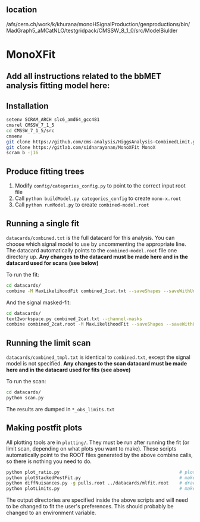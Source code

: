 ## location 
/afs/cern.ch/work/k/khurana/monoHSignalProduction/genproductions/bin/MadGraph5_aMCatNLO/testgridpack/CMSSW_8_1_0/src/ModelBiulder


# MonoXFit


## Add all instructions related to the bbMET analysis fitting model here: 



## Installation

```bash
setenv SCRAM_ARCH slc6_amd64_gcc481
cmsrel CMSSW_7_1_5
cd CMSSW_7_1_5/src
cmsenv
git clone https://github.com/cms-analysis/HiggsAnalysis-CombinedLimit.git HiggsAnalysis/CombinedLimit
git clone https://gitlab.com/sidnarayanan/MonoXFit MonoX
scram b -j16
```

## Produce fitting trees

1. Modify `config/categories_config.py` to point to the correct input root file
2. Call `python buildModel.py categories_config` to create `mono-x.root`
3. Call `python runModel.py` to create `combined-model.root`

## Running a single fit

`datacards/combined.txt` is the full datacard for this analysis. You can choose which signal model to use by uncommenting the appropriate line. The datacard automatically points to the `combined-model.root` file one directory up. **Any changes to the datacard must be made here and in the datacard used for scans (see below)**

To run the fit:

```bash
cd datacards/
combine -M MaxLikelihoodFit combined_2cat.txt --saveShapes --saveWithUncertainties
```

And the signal masked-fit:

```bash
cd datacards/
text2workspace.py combined_2cat.txt --channel-masks
combine combined_2cat.root -M MaxLikelihoodFit --saveShapes --saveWithUncertainties --setPhysicsModelParameters mask_tight_sig=1,mask_loose_sig=1
```

## Running the limit scan

`datacards/combined_tmpl.txt` is identical to `combined.txt`, except the signal model is not specified. **Any changes to the scan datacard must be made here and in the datacard used for fits (see above)**

To run the scan:

```bash
cd datacards/
python scan.py
```

The results are dumped in `*_obs_limits.txt`

## Making postfit plots

All plotting tools are in `plotting/`. They must be run after running the fit (or limit scan, depending on what plots you want to make). These scripts automatically point to the ROOT files generated by the above combine calls, so there is nothing you need to do.

```bash
python plot_ratio.py                                             # plots the xfer factors - no need to rerun now that the inputs are finalized
python plotStackedPostFit.py                                     # makes the stack plots with prefit and postfit comparisons to data
python diffNuisances.py -g pulls.root ../datacards/mlfit.root    # draws the pulls plot
python plotLimits.py                                             # makes the limit plots (both sigma and sigma/sigma_theory)
```

The output directories are specified inside the above scripts and will need to be changed to fit the user's preferences. This should probably be changed to an environment variable.

